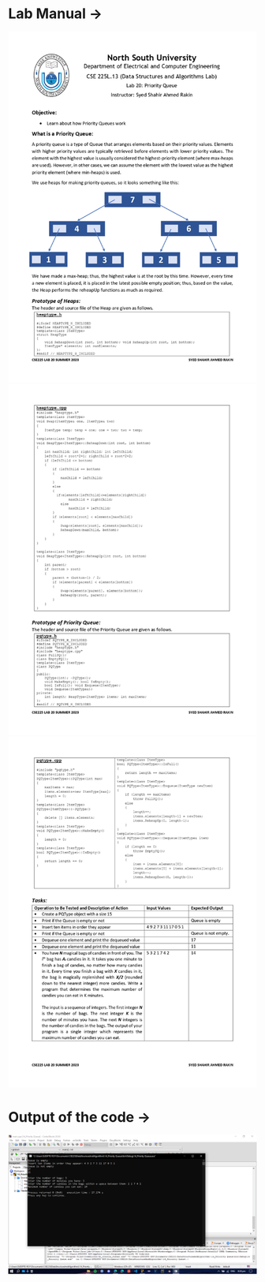 <h1><b>Lab Manual → </b></h1>
<img src="Lab Manual and Output/Lab Manual Class 20 CSE225.13 Summer 2023_page-0001.jpg">

<img src="Lab Manual and Output/Lab Manual Class 20 CSE225.13 Summer 2023_page-0002.jpg">

<img src="Lab Manual and Output/Lab Manual Class 20 CSE225.13 Summer 2023_page-0003.jpg">

<h1><b>Output of the code →  </b></h1>
<img src="Lab Manual and Output/Output-14_Priority Queue.png">


